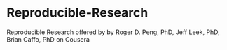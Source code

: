 Reproducible-Research
=====================

Reproducible Research offered by by Roger D. Peng, PhD, Jeff Leek, PhD, Brian Caffo, PhD on Cousera
